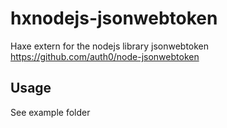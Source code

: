 # hxnodejs-jsonwebtoken

Haxe extern for the nodejs library jsonwebtoken https://github.com/auth0/node-jsonwebtoken

## Usage

See example folder
